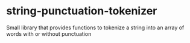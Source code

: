 # string-punctuation-tokenizer
Small library that provides functions to tokenize a string into an array of words with or without punctuation